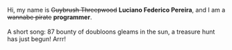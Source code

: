 Hi, my name is ~~Guybrush Threepwood~~ **Luciano Federico Pereira**, and I am a ~~wannabe pirate~~ **programmer**.<br><br>A short song: 87 bounty of doubloons gleams in the sun, a treasure hunt has just begun! Arrr!
